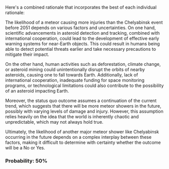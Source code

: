Here's a combined rationale that incorporates the best of each individual rationale:

The likelihood of a meteor causing more injuries than the Chelyabinsk event before 2051 depends on various factors and uncertainties. On one hand, scientific advancements in asteroid detection and tracking, combined with international cooperation, could lead to the development of effective early warning systems for near-Earth objects. This could result in humans being able to detect potential threats earlier and take necessary precautions to mitigate their impact.

On the other hand, human activities such as deforestation, climate change, or asteroid mining could unintentionally disrupt the orbits of nearby asteroids, causing one to fall towards Earth. Additionally, lack of international cooperation, inadequate funding for space monitoring programs, or technological limitations could also contribute to the possibility of an asteroid impacting Earth.

Moreover, the status quo outcome assumes a continuation of the current trend, which suggests that there will be more meteor showers in the future, possibly with varying levels of damage and injury. However, this assumption relies heavily on the idea that the world is inherently chaotic and unpredictable, which may not always hold true.

Ultimately, the likelihood of another major meteor shower like Chelyabinsk occurring in the future depends on a complex interplay between these factors, making it difficult to determine with certainty whether the outcome will be a No or Yes.

### Probability: 50%